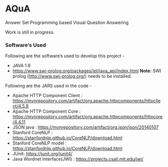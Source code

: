 # AQuA
Answer Set Programming based Visual Question Answering

Work is still in progress.

### Software’s Used
Following are the software’s used to develop this project - 
  - JAVA 1.8
  - https://www.swi-prolog.org/packages/jpl/java_api/index.html
__Note:__ SWI prolog (http://www.swi-prolog.org/) needs to be installed. 

Following are the JARS used in the code - 
  - Apache HTTP Component Client : https://mvnrepository.com/artifact/org.apache.httpcomponents/httpclient/4.5.8
  - Apache HTTP Component Core : https://mvnrepository.com/artifact/org.apache.httpcomponents/httpcore/4.4.11
  - JSON java : https://mvnrepository.com/artifact/org.json/json/20140107
  - Stanford CoreNLP : https://stanfordnlp.github.io/CoreNLP/download.html
  - Stanford CoreNLP model : https://stanfordnlp.github.io/CoreNLP/download.html
  - JUnit: https://junit.org/junit4/
  - Java Wordnet Interface(JWI) : https://projects.csail.mit.edu/jwi/
